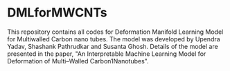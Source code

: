 # DMLforMWCNTs
This repository contains all codes for Deformation Manifold Learning Model for Multiwalled Carbon nano tubes. The model was developed by Upendra Yadav, Shashank Pathrudkar and Susanta Ghosh. Details of the model are presented in the paper, "An Interpretable Machine Learning Model for Deformation of Multi–Walled Carbon1Nanotubes".
